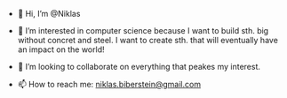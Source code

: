 - 👋 Hi, I’m @Niklas

- 👀 I’m interested in computer science because I want to build sth. big without concret and steel. I want to create sth. that will eventually have an impact on the world!
  
- 💞️ I’m looking to collaborate on everything that peakes my interest.
- 📫 How to reach me: niklas.biberstein@gmail.com

<!---
Niklas216/Niklas216 is a ✨ special ✨ repository because its `README.md` (this file) appears on your GitHub profile.
You can click the Preview link to take a look at your changes.
--->
